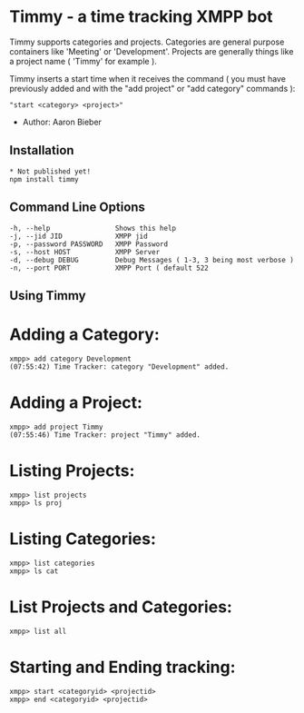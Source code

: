 # Timmy - a time tracking XMPP bot
Timmy supports categories and projects. Categories are general purpose containers like 'Meeting' or 'Development'.  Projects are generally things like a project name ( 'Timmy' for example ).

Timmy inserts a start time when it receives the command ( you must have previously added <category> and <project> with the "add project" or "add category" commands ): 

	"start <category> <project>"

- Author: Aaron Bieber

## Installation
	* Not published yet!
	npm install timmy

## Command Line Options
	-h, --help                Shows this help
	-j, --jid JID             XMPP jid
	-p, --password PASSWORD   XMPP Password
	-s, --host HOST           XMPP Server
	-d, --debug DEBUG         Debug Messages ( 1-3, 3 being most verbose )
	-n, --port PORT           XMPP Port ( default 522

## Using Timmy

# Adding a Category:
	xmpp> add category Development
	(07:55:42) Time Tracker: category "Development" added.	

# Adding a Project:
	xmpp> add project Timmy
	(07:55:46) Time Tracker: project "Timmy" added.	
	
# Listing Projects:
	xmpp> list projects
	xmpp> ls proj

# Listing Categories:
	xmpp> list categories
	xmpp> ls cat

# List Projects and Categories:
	xmpp> list all

# Starting and Ending tracking:
	xmpp> start <categoryid> <projectid>
	xmpp> end <categoryid> <projectid>
	
